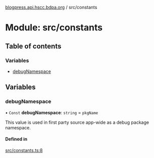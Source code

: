 [blogpress.api.hscc.bdpa.org](../README.md) / src/constants

# Module: src/constants

## Table of contents

### Variables

- [debugNamespace](src_constants.md#debugnamespace)

## Variables

### debugNamespace

• `Const` **debugNamespace**: `string` = `pkgName`

This value is used in first party source app-wide as a debug package
namespace.

#### Defined in

[src/constants.ts:8](https://github.com/nhscc/blogpress.api.hscc.bdpa.org/blob/764312e/src/constants.ts#L8)
